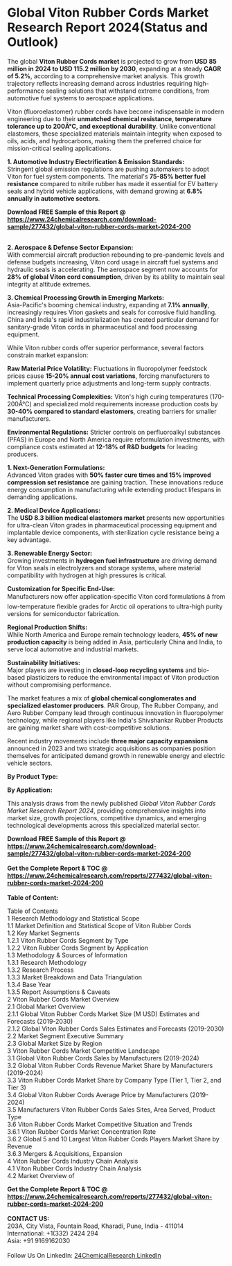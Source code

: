 <h1>Global Viton Rubber Cords Market Research Report 2024(Status and Outlook)</h1><p>The global <strong>Viton Rubber Cords market</strong> is projected to grow from <strong>USD 85 million in 2024 to USD 115.2 million by 2030</strong>, expanding at a steady <strong>CAGR of 5.2%</strong>, according to a comprehensive market analysis. This growth trajectory reflects increasing demand across industries requiring high-performance sealing solutions that withstand extreme conditions, from automotive fuel systems to aerospace applications.</p><p>Viton (fluoroelastomer) rubber cords have become indispensable in modern engineering due to their <strong>unmatched chemical resistance, temperature tolerance up to 200Â°C, and exceptional durability</strong>. Unlike conventional elastomers, these specialized materials maintain integrity when exposed to oils, acids, and hydrocarbons, making them the preferred choice for mission-critical sealing applications.</p><p><strong>1. Automotive Industry Electrification &amp; Emission Standards:</strong><br>
Stringent global emission regulations are pushing automakers to adopt Viton for fuel system components. The material's <strong>75-85% better fuel resistance</strong> compared to nitrile rubber has made it essential for EV battery seals and hybrid vehicle applications, with demand growing at <strong>6.8% annually in automotive sectors</strong>.</p><div><b>Download FREE Sample of this Report @ 
            <a href="https://www.24chemicalresearch.com/download-sample/277432/global-viton-rubber-cords-market-2024-200">
            https://www.24chemicalresearch.com/download-sample/277432/global-viton-rubber-cords-market-2024-200</a></b></div><br><p><strong>2. Aerospace &amp; Defense Sector Expansion:</strong><br>
With commercial aircraft production rebounding to pre-pandemic levels and defense budgets increasing, Viton cord usage in aircraft fuel systems and hydraulic seals is accelerating. The aerospace segment now accounts for <strong>28% of global Viton cord consumption</strong>, driven by its ability to maintain seal integrity at altitude extremes.</p><p><strong>3. Chemical Processing Growth in Emerging Markets:</strong><br>
Asia-Pacific's booming chemical industry, expanding at <strong>7.1% annually</strong>, increasingly requires Viton gaskets and seals for corrosive fluid handling. China and India's rapid industrialization has created particular demand for sanitary-grade Viton cords in pharmaceutical and food processing equipment.</p><p>While Viton rubber cords offer superior performance, several factors constrain market expansion:</p><p><strong>Raw Material Price Volatility:</strong> Fluctuations in fluoropolymer feedstock prices cause <strong>15-20% annual cost variations</strong>, forcing manufacturers to implement quarterly price adjustments and long-term supply contracts.</p><p><strong>Technical Processing Complexities:</strong> Viton's high curing temperatures (170-200Â°C) and specialized mold requirements increase production costs by <strong>30-40% compared to standard elastomers</strong>, creating barriers for smaller manufacturers.</p><p><strong>Environmental Regulations:</strong> Stricter controls on perfluoroalkyl substances (PFAS) in Europe and North America require reformulation investments, with compliance costs estimated at <strong>12-18% of R&amp;D budgets</strong> for leading producers.</p><p><strong>1. Next-Generation Formulations:</strong><br>
Advanced Viton grades with <strong>50% faster cure times and 15% improved compression set resistance</strong> are gaining traction. These innovations reduce energy consumption in manufacturing while extending product lifespans in demanding applications.</p><p><strong>2. Medical Device Applications:</strong><br>
The <strong>USD 8.3 billion medical elastomers market</strong> presents new opportunities for ultra-clean Viton grades in pharmaceutical processing equipment and implantable device components, with sterilization cycle resistance being a key advantage.</p><p><strong>3. Renewable Energy Sector:</strong><br>
Growing investments in <strong>hydrogen fuel infrastructure</strong> are driving demand for Viton seals in electrolyzers and storage systems, where material compatibility with hydrogen at high pressures is critical.</p><p><strong>Customization for Specific End-Use:</strong><br>
	Manufacturers now offer application-specific Viton cord formulations â from low-temperature flexible grades for Arctic oil operations to ultra-high purity versions for semiconductor fabrication.</p><p><strong>Regional Production Shifts:</strong><br>
	While North America and Europe remain technology leaders, <strong>45% of new production capacity</strong> is being added in Asia, particularly China and India, to serve local automotive and industrial markets.</p><p><strong>Sustainability Initiatives:</strong><br>
	Major players are investing in <strong>closed-loop recycling systems</strong> and bio-based plasticizers to reduce the environmental impact of Viton production without compromising performance.</p><p>The market features a mix of <strong>global chemical conglomerates and specialized elastomer producers</strong>. PAR Group, The Rubber Company, and Aero Rubber Company lead through continuous innovation in fluoropolymer technology, while regional players like India's Shivshankar Rubber Products are gaining market share with cost-competitive solutions.</p><p>Recent industry movements include <strong>three major capacity expansions</strong> announced in 2023 and two strategic acquisitions as companies position themselves for anticipated demand growth in renewable energy and electric vehicle sectors.</p><p><strong>By Product Type:</strong></p><p><strong>By Application:</strong></p><p>This analysis draws from the newly published <em>Global Viton Rubber Cords Market Research Report 2024</em>, providing comprehensive insights into market size, growth projections, competitive dynamics, and emerging technological developments across this specialized material sector.</p><div><b>Download FREE Sample of this Report @ 
            <a href="https://www.24chemicalresearch.com/download-sample/277432/global-viton-rubber-cords-market-2024-200">
            https://www.24chemicalresearch.com/download-sample/277432/global-viton-rubber-cords-market-2024-200</a></b></div><br><div><b>Get the Complete Report & TOC @ 
            <a href="https://www.24chemicalresearch.com/reports/277432/global-viton-rubber-cords-market-2024-200">
            https://www.24chemicalresearch.com/reports/277432/global-viton-rubber-cords-market-2024-200</a></b></div><br>
            <b>Table of Content:</b><p>Table of Contents<br />
1 Research Methodology and Statistical Scope<br />
1.1 Market Definition and Statistical Scope of Viton Rubber Cords<br />
1.2 Key Market Segments<br />
1.2.1 Viton Rubber Cords Segment by Type<br />
1.2.2 Viton Rubber Cords Segment by Application<br />
1.3 Methodology & Sources of Information<br />
1.3.1 Research Methodology<br />
1.3.2 Research Process<br />
1.3.3 Market Breakdown and Data Triangulation<br />
1.3.4 Base Year<br />
1.3.5 Report Assumptions & Caveats<br />
2 Viton Rubber Cords Market Overview<br />
2.1 Global Market Overview<br />
2.1.1 Global Viton Rubber Cords Market Size (M USD) Estimates and Forecasts (2019-2030)<br />
2.1.2 Global Viton Rubber Cords Sales Estimates and Forecasts (2019-2030)<br />
2.2 Market Segment Executive Summary<br />
2.3 Global Market Size by Region<br />
3 Viton Rubber Cords Market Competitive Landscape<br />
3.1 Global Viton Rubber Cords Sales by Manufacturers (2019-2024)<br />
3.2 Global Viton Rubber Cords Revenue Market Share by Manufacturers (2019-2024)<br />
3.3 Viton Rubber Cords Market Share by Company Type (Tier 1, Tier 2, and Tier 3)<br />
3.4 Global Viton Rubber Cords Average Price by Manufacturers (2019-2024)<br />
3.5 Manufacturers Viton Rubber Cords Sales Sites, Area Served, Product Type<br />
3.6 Viton Rubber Cords Market Competitive Situation and Trends<br />
3.6.1 Viton Rubber Cords Market Concentration Rate<br />
3.6.2 Global 5 and 10 Largest Viton Rubber Cords Players Market Share by Revenue<br />
3.6.3 Mergers & Acquisitions, Expansion<br />
4 Viton Rubber Cords Industry Chain Analysis<br />
4.1 Viton Rubber Cords Industry Chain Analysis<br />
4.2 Market Overview of</p><div><b>Get the Complete Report & TOC @ 
            <a href="https://www.24chemicalresearch.com/reports/277432/global-viton-rubber-cords-market-2024-200">
            https://www.24chemicalresearch.com/reports/277432/global-viton-rubber-cords-market-2024-200</a></b></div><br><b>CONTACT US:</b><br>
            203A, City Vista, Fountain Road, Kharadi, Pune, India - 411014<br>
            International: +1(332) 2424 294<br>
            Asia: +91 9169162030 <br><br>
            Follow Us On LinkedIn: <a href="https://www.linkedin.com/company/24chemicalresearch/">24ChemicalResearch LinkedIn</a>
